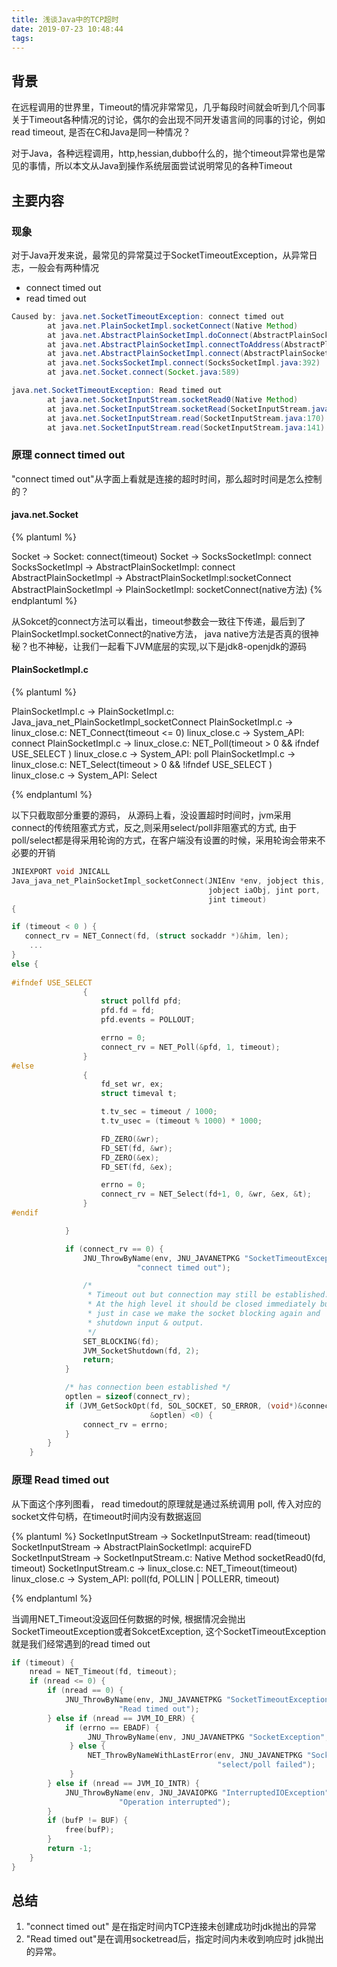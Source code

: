 ```yaml
---
title: 浅谈Java中的TCP超时
date: 2019-07-23 10:48:44
tags:
---
```


## 背景

在远程调用的世界里，Timeout的情况非常常见，几乎每段时间就会听到几个同事关于Timeout各种情况的讨论，偶尔的会出现不同开发语言间的同事的讨论，例如read timeout, 是否在C和Java是同一种情况？

对于Java，各种远程调用，http,hessian,dubbo什么的，抛个timeout异常也是常见的事情，所以本文从Java到操作系统层面尝试说明常见的各种Timeout

## 主要内容

### 现象

对于Java开发来说，最常见的异常莫过于SocketTimeoutException，从异常日志，一般会有两种情况

- connect timed out
- read timed out

```java
Caused by: java.net.SocketTimeoutException: connect timed out
        at java.net.PlainSocketImpl.socketConnect(Native Method)
        at java.net.AbstractPlainSocketImpl.doConnect(AbstractPlainSocketImpl.java:345)
        at java.net.AbstractPlainSocketImpl.connectToAddress(AbstractPlainSocketImpl.java:206)
        at java.net.AbstractPlainSocketImpl.connect(AbstractPlainSocketImpl.java:188)
        at java.net.SocksSocketImpl.connect(SocksSocketImpl.java:392)
        at java.net.Socket.connect(Socket.java:589)

java.net.SocketTimeoutException: Read timed out
        at java.net.SocketInputStream.socketRead0(Native Method)
        at java.net.SocketInputStream.socketRead(SocketInputStream.java:116)
        at java.net.SocketInputStream.read(SocketInputStream.java:170)
        at java.net.SocketInputStream.read(SocketInputStream.java:141)
```

### 原理 connect timed out

"connect timed out"从字面上看就是连接的超时时间，那么超时时间是怎么控制的？

#### java.net.Socket

{% plantuml %}

Socket -> Socket: connect(timeout)
Socket -> SocksSocketImpl: connect
SocksSocketImpl -> AbstractPlainSocketImpl: connect
AbstractPlainSocketImpl  -> AbstractPlainSocketImpl:socketConnect
AbstractPlainSocketImpl -> PlainSocketImpl: socketConnect(native方法)
{% endplantuml %}

从Sokcet的connect方法可以看出，timeout参数会一致往下传递，最后到了PlainSocketImpl.socketConnect的native方法， java native方法是否真的很神秘？也不神秘，让我们一起看下JVM底层的实现,以下是jdk8-openjdk的源码

#### PlainSocketImpl.c

{% plantuml %}

PlainSocketImpl.c  -> PlainSocketImpl.c: Java_java_net_PlainSocketImpl_socketConnect
PlainSocketImpl.c -> linux_close.c: NET_Connect(timeout <= 0)
linux_close.c -> System_API: connect
PlainSocketImpl.c -> linux_close.c: NET_Poll(timeout > 0 && ifndef USE_SELECT )
linux_close.c -> System_API: poll
PlainSocketImpl.c -> linux_close.c: NET_Select(timeout > 0 && !ifndef USE_SELECT )
linux_close.c -> System_API: Select

{% endplantuml %}


以下只截取部分重要的源码， 从源码上看，没设置超时时间时，jvm采用 connect的传统阻塞式方式，反之,则采用select/poll非阻塞式的方式, 由于poll/select都是得采用轮询的方式，在客户端没有设置的时候，采用轮询会带来不必要的开销

```c
JNIEXPORT void JNICALL
Java_java_net_PlainSocketImpl_socketConnect(JNIEnv *env, jobject this,
                                            jobject iaObj, jint port,
                                            jint timeout)
{

if (timeout < 0 ) {
   connect_rv = NET_Connect(fd, (struct sockaddr *)&him, len);
	...
}
else {
 
#ifndef USE_SELECT
                {
                    struct pollfd pfd;
                    pfd.fd = fd;
                    pfd.events = POLLOUT;

                    errno = 0;
                    connect_rv = NET_Poll(&pfd, 1, timeout);
                }
#else
                {
                    fd_set wr, ex;
                    struct timeval t;

                    t.tv_sec = timeout / 1000;
                    t.tv_usec = (timeout % 1000) * 1000;

                    FD_ZERO(&wr);
                    FD_SET(fd, &wr);
                    FD_ZERO(&ex);
                    FD_SET(fd, &ex);

                    errno = 0;
                    connect_rv = NET_Select(fd+1, 0, &wr, &ex, &t);
                }
#endif

            } 

            if (connect_rv == 0) {
                JNU_ThrowByName(env, JNU_JAVANETPKG "SocketTimeoutException",
                            "connect timed out");

                /*
                 * Timeout out but connection may still be established.
                 * At the high level it should be closed immediately but
                 * just in case we make the socket blocking again and
                 * shutdown input & output.
                 */
                SET_BLOCKING(fd);
                JVM_SocketShutdown(fd, 2);
                return;
            }

            /* has connection been established */
            optlen = sizeof(connect_rv);
            if (JVM_GetSockOpt(fd, SOL_SOCKET, SO_ERROR, (void*)&connect_rv,
                               &optlen) <0) {
                connect_rv = errno;
            }
        }
    }

```

### 原理 Read timed out

从下面这个序列图看， read timedout的原理就是通过系统调用 poll, 传入对应的socket文件句柄，在timeout时间内没有数据返回

{% plantuml %}
SocketInputStream -> SocketInputStream: read(timeout)
SocketInputStream -> AbstractPlainSocketImpl: acquireFD
SocketInputStream -> SocketInputStream.c: Native Method socketRead0(fd, timeout)
SocketInputStream.c -> linux_close.c: NET_Timeout(timeout)
linux_close.c -> System_API: poll(fd, POLLIN | POLLERR, timeout)

{% endplantuml %}

当调用NET_Timeout没返回任何数据的时候, 根据情况会抛出 SocketTimeoutException或者SokcetException, 这个SocketTimeoutException就是我们经常遇到的read timed out

```c
if (timeout) {
    nread = NET_Timeout(fd, timeout);
    if (nread <= 0) {
        if (nread == 0) {
            JNU_ThrowByName(env, JNU_JAVANETPKG "SocketTimeoutException",
                        "Read timed out");
        } else if (nread == JVM_IO_ERR) {
            if (errno == EBADF) {
                 JNU_ThrowByName(env, JNU_JAVANETPKG "SocketException", "Socket closed");
             } else {
                 NET_ThrowByNameWithLastError(env, JNU_JAVANETPKG "SocketException",
                                              "select/poll failed");
             }
        } else if (nread == JVM_IO_INTR) {
            JNU_ThrowByName(env, JNU_JAVAIOPKG "InterruptedIOException",
                        "Operation interrupted");
        }
        if (bufP != BUF) {
            free(bufP);
        }
        return -1;
    }
}
```    

## 总结

1. "connect timed out" 是在指定时间内TCP连接未创建成功时jdk抛出的异常
2. "Read timed out"是在调用socketread后，指定时间内未收到响应时 jdk抛出的异常。
